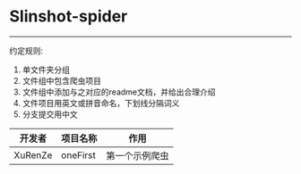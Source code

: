 # Slinshot-spider

---

约定规则:

1. 单文件夹分组
2. 文件组中包含爬虫项目
3. 文件组中添加与之对应的readme文档，并给出合理介绍
4. 文件项目用英文或拼音命名，下划线分隔词义
5. 分支提交用中文

| 开发者  | 项目名称 | 作用           |
| ------- | -------- | -------------- |
| XuRenZe | oneFirst | 第一个示例爬虫 |

